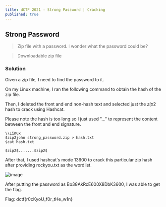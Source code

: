 ```yaml
---
title: dCTF 2021 - Strong Password | Cracking
published: true
---
```


## [](#header-2)Strong Password

> Zip file with a password. I wonder what the password could be?

> Downloadable zip file

### [](#header-3)Solution

Given a zip file, I need to find the password to it. 

On my Linux machine, I ran the following command to obtain the hash of the zip file.

Then, I deleted the front and end non-hash text and selected just the $zip2$ hash to crack using Hashcat.

Please note the hash is too long so I just used "..." to represent the content between the front and end signature.

```
\\Linux
$zip2john strong_password.zip > hash.txt
$cat hash.txt

$zip2$.......$zip2$
```

After that, I used hashcat's mode 13600 to crack this particular zip hash after providing rockyou.txt as the wordlist.

![image](https://user-images.githubusercontent.com/81070073/118604604-38113400-b76a-11eb-9b4c-2918fc05b9da.png)

After putting the password as Bo38AkRcE600X8DbK3600, I was able to get the flag.

Flag: dctf{r0cKyoU_f0r_tHe_w1n}

